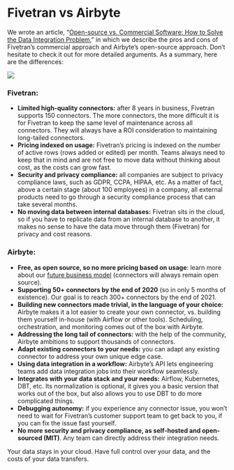 # Fivetran vs Airbyte

We wrote an article, “[Open-source vs. Commercial Software: How to Solve the Data Integration Problem](https://airbyte.io/articles/data-engineering-thoughts/open-source-vs-commercial-software-how-to-better-solve-data-integration/),” in which we describe the pros and cons of Fivetran’s commercial approach and Airbyte’s open-source approach. Don’t hesitate to check it out for more detailed arguments. As a summary, here are the differences: 

![](https://airbyte.io/wp-content/uploads/2021/01/Airbyte-vs-Fivetran.png)

### **Fivetran:**

* **Limited high-quality connectors:** after 8 years in business, Fivetran supports 150 connectors. The more connectors, the more difficult it is for Fivetran to keep the same level of maintenance across all connectors. They will always have a ROI consideration to maintaining long-tailed connectors. 
* **Pricing indexed on usage:** Fivetran’s pricing is indexed on the number of active rows \(rows added or edited\) per month. Teams always need to keep that in mind and are not free to move data without thinking about cost, as the costs can grow fast. 
* **Security and privacy compliance:** all companies are subject to privacy compliance laws, such as GDPR, CCPA, HIPAA, etc. As a matter of fact, above a certain stage \(about 100 employees\) in a company, all external products need to go through a security compliance process that can take several months. 
* **No moving data between internal databases:** Fivetran sits in the cloud, so if you have to replicate data from an internal database to another, it makes no sense to have the data move through them \(Fivetran\) for privacy and cost reasons. 

### **Airbyte:**

* **Free, as open source, so no more pricing based on usage**: learn more about our [future business model](../../company-handbook/business-model.md) \(connectors will always remain open source\). 
* **Supporting 50+ connectors by the end of 2020** \(so in only 5 months of existence\).  Our goal is to reach 300+ connectors by the end of 2021. 
* **Building new connectors made trivial, in the language of your choice:** Airbyte makes it a lot easier to create your own connector, vs. building them yourself in-house \(with Airflow or other tools\). Scheduling, orchestration, and monitoring comes out of the box with Airbyte.
* **Addressing the long tail of connectors:** with the help of the community, Airbyte ambitions to support thousands of connectors. 
* **Adapt existing connectors to your needs:** you can adapt any existing connector to address your own unique edge case.
* **Using data integration in a workflow:** Airbyte’s API lets engineering teams add data integration jobs into their workflow seamlessly. 
* **Integrates with your data stack and your needs:** Airflow, Kubernetes, DBT, etc. Its normalization is optional, it gives you a basic version that works out of the box, but also allows you to use DBT to do more complicated things.
* **Debugging autonomy:** if you experience any connector issue, you won’t need to wait for Fivetran’s customer support team to get back to you, if you can fix the issue fast yourself. 
* **No more security and privacy compliance, as self-hosted and open-sourced \(MIT\)**. Any team can directly address their integration needs.

Your data stays in your cloud. Have full control over your data, and the costs of your data transfers.

